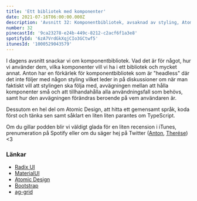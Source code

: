 ```yaml
---
title: 'Ett bibliotek med komponenter'
date: 2021-07-16T06:00:00.000Z
description: 'Avsnitt 32: Komponentbibliotek, avsaknad av styling, Atomic Design, gemensamma språk och mycket annat.'
number: 32
pinecastId: '9ca23278-e24b-449c-8212-c2acf6f1a3e8'
spotifyId: '6zA7VrdGkXqjCIo3GCtwf5'
itunesId: '1000529043579'
---
```


I dagens avsnitt snackar vi om komponentbibliotek. Vad det är för något, hur vi använder dem, vilka komponenter vill vi ha i ett bibliotek och mycket annat. Anton har en förkärlek för komponentbibliotek som är "headless" där det inte följer med någon styling vilket leder in på diskussioner om när man faktiskt vill att stylingen ska följa med, avvägningen mellan att hålla komponenter små och att tillhandahålla alla användningsfall som behövs, samt hur den avvägningen förändras beroende på vem användaren är.

Dessutom en hel del om Atomic Design, att hitta ett gemensamt språk, koda först och tänka sen samt såklart en liten liten parantes om TypeScript.

Om du gillar podden blir vi väldigt glada för en liten recension i iTunes, prenumeration på Spotify eller om du säger hej på Twitter ([Anton](https://twitter.com/Awnton), [Therése](https://twitter.com/tkomstadius)) <3

### Länkar

- [Radix UI](https://www.radix-ui.com)
- [MaterialUI](https://material-ui.com)
- [Atomic Design](https://bradfrost.com/blog/post/atomic-web-design/)
- [Bootstrap](https://getbootstrap.com)
- [ag-grid](https://www.ag-grid.com/)
